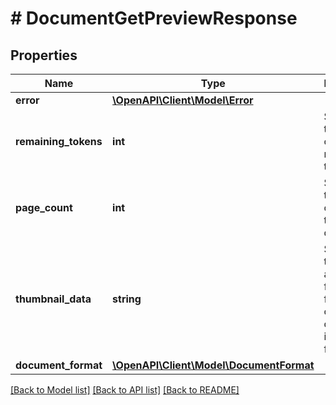 # # DocumentGetPreviewResponse

## Properties

Name | Type | Description | Notes
------------ | ------------- | ------------- | -------------
**error** | [**\OpenAPI\Client\Model\Error**](Error.md) |  | [optional] 
**remaining_tokens** | **int** | Specifies the number of remaining tokens. | [optional] 
**page_count** | **int** | Specifies the page count of the document. | [optional] [readonly] 
**thumbnail_data** | **string** | Specifies the data of a thumbnail from the first page of the document, in PNG format. | [optional] [readonly] 
**document_format** | [**\OpenAPI\Client\Model\DocumentFormat**](DocumentFormat.md) |  | [optional] 

[[Back to Model list]](../../README.md#documentation-for-models) [[Back to API list]](../../README.md#documentation-for-api-endpoints) [[Back to README]](../../README.md)


